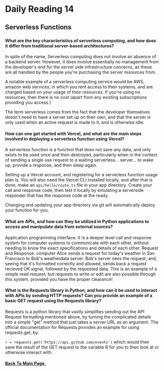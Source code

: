 # Daily Reading 14

## Serverless Functions

###

#### What are the key characteristics of serverless computing, and how does it differ from traditional server-based architectures?

In spite of the name, Serverless computing does not involve an absence of a backend server. However, it does involve essentially no management from the developer's end for the server side infrastructure concerns, as these are all handled by the people you're purchasing the server resources from.

A notable example of a serverless computing service would be AWS, amazon web services, in which you rent access to their systems, and are charged based on your usage of their resources. If you're using no resources, then there is no cost (apart from any existing subscriptions providing you access.)

The term serverless comes from the fact that the developer themselves doesn't need to have a server set up on their own, and that the server is only used when an active request is made to it, and is otherwise idle.

#### How can one get started with Vercel, and what are the main steps involved in deploying a serverless function using Vercel?

A serverless function is a function that does not save any data, and only exists to be used once and then destroyed, particularly when in the context of sending a single use request to a waiting serverless... server... to wake up, provide a response, and then sleep again.

Setting up a Vercel account, and registering for a serverless function usage plan is. You will also need the Vercel CLI installed locally, and after that is done, make an ```api/hello/route.ts``` file in your app directory. Create your call and response code, then test it locally by emulating a serverside responder that has the response code at the ready.

Changing and updating your app directory via git will automatically deploy your function for you.

#### What are APIs, and how can they be utilized in Python applications to access and manipulate data from external sources?

Application programming interface. It is a deeper level call and response system for computer systems to communicate with each other, without needing to know the exact specifications and details of each other. Request and Response. computer Alice sends a request for today's weather in San Francisco to Bob's weatherdata server. Bob's server sees the request, and, seeing that it's formatted correctly and allowed, sends back a request recieved OK signal, followed by the requested data. This is an example of a simple read request, but requests to write or edit are also possible through this system, provided you have the proper clearance!


#### What is the Requests library in Python, and how can it be used to interact with APIs by sending HTTP requests? Can you provide an example of a basic GET request using the Requests library?

Requests is a python library that vastly simplifies sending out the API Request formatting mentioned above, by turning the complicated details into a simple "get" method that just takes a server URL as an argument.
The official documentation for Requests provides an example for using requests.get, by:

`
r = requests.get('https://api.github.com/events')
`
which would then save the result of the GET request to the variable R for you to then look at or otherwise interact with.

#### [Back To Main Page.](https://colorinvert.github.io/reading-notes/)
